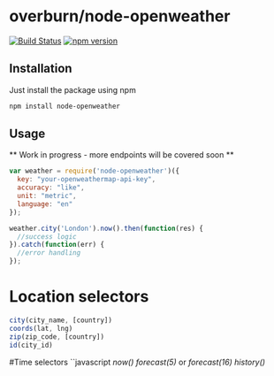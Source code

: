 # overburn/node-openweather

[![Build Status](https://travis-ci.org/overburn/node-openweather.svg?branch=master)](https://travis-ci.org/overburn/node-openweather)
[![npm version](https://badge.fury.io/js/node-openweather.svg)](https://badge.fury.io/js/node-openweather)

## Installation

Just install the package using npm
```bash
npm install node-openweather
```

## Usage
** Work in progress - more endpoints will be covered soon **

```javascript
var weather = require('node-openweather')({
  key: "your-openweathermap-api-key",
  accuracy: "like",
  unit: "metric",
  language: "en"
});

weather.city('London').now().then(function(res) {
  //success logic
}).catch(function(err) {
  //error handling
});
```

# Location selectors
```javascript
city(city_name, [country])
coords(lat, lng)
zip(zip_code, [country])
id(city_id)
```

#Time selectors
``javascript
*now()*
*forecast(5)* or *forecast(16)*
*history()*
```
